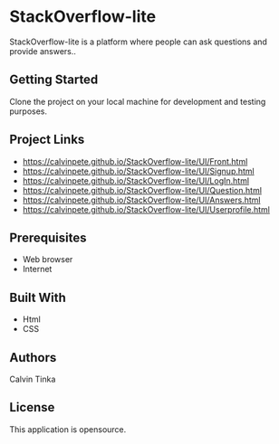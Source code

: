 # StackOverflow-lite

StackOverflow-lite is a platform where people can ask questions and provide answers..

## Getting Started

Clone the project on your local machine for development and testing purposes.

## Project Links

* <https://calvinpete.github.io/StackOverflow-lite/UI/Front.html>
* <https://calvinpete.github.io/StackOverflow-lite/UI/Signup.html>
* <https://calvinpete.github.io/StackOverflow-lite/UI/LogIn.html>
* <https://calvinpete.github.io/StackOverflow-lite/UI/Question.html>
* <https://calvinpete.github.io/StackOverflow-lite/UI/Answers.html>
* <https://calvinpete.github.io/StackOverflow-lite/UI/Userprofile.html>

## Prerequisites

* Web browser
* Internet

## Built With

* Html
* CSS

## Authors

Calvin Tinka

## License

This application is opensource.
